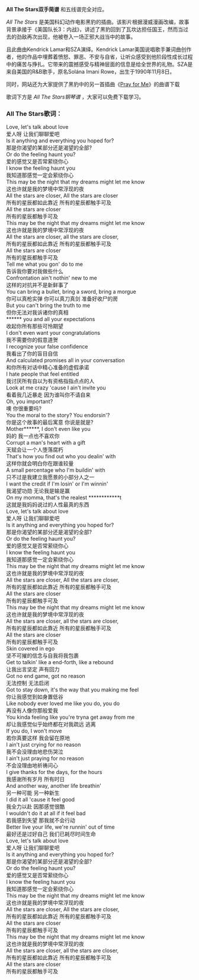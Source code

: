 

**All The Stars双手简谱** 和五线谱完全对应。

_All The Stars_
是美国科幻动作电影黑豹的插曲。该影片根据漫威漫画改编，故事背景承接于《美国队长3：内战》，讲述了黑豹回到了瓦坎达担任国王，然而当过去的劲敌再次出现，他被卷入一场正邪大战当中的故事。

且此曲由Kendrick Lamar和SZA演绎。Kendrick
Lamar美国说唱歌手兼词曲创作者，他的作品中埋葬着愤怒、罪恶、不安与自省，让听众感受到他阶段性成长过程中的痛苦与挣扎。它带来的震撼感受与精神层面的信息是给全世界的礼物。SZA是来自美国的R&B歌手，原名Solána
Imani Rowe，出生于1990年11月8日。

同时，网站还为大家提供了黑豹中的另一首插曲《[Pray for Me](Music-8987-Pray-for-Me-黑豹OST.html "Pray
for Me")》的曲谱下载

歌词下方是 _All The Stars钢琴谱_ ，大家可以免费下载学习。

### All The Stars歌词：

Love, let's talk about love  
爱人呀 让我们聊聊爱吧  
Is it anything and everything you hoped for?  
那是你渴望的某部分还是渴望的全部?  
Or do the feeling haunt you?  
爱的感觉又是否常萦绕你心  
I know the feeling haunt you  
我知道那感觉一定会萦绕你心  
This may be the night that my dreams might let me know  
这也许就是我的梦境中常浮现的夜  
All the stars are closer, All the stars are closer  
所有的星辰都如此靠近 所有的星辰都触手可及  
All the stars are closer  
所有的星辰都触手可及  
This may be the night that my dreams might let me know  
这也许就是我的梦境中常浮现的夜  
All the stars are closer, all the stars are closer,  
所有的星辰都如此靠近 所有的星辰都触手可及  
All the stars are closer  
所有的星辰都触手可及  
Tell me what you gon' do to me  
告诉我你要对我做些什么  
Confrontation ain't nothin' new to me  
这样的对抗并不是新鲜事了  
You can bring a bullet, bring a sword, bring a morgue  
你可以真枪实弹 你可以真刀真剑 准备好收尸的房  
But you can't bring the truth to me  
但你无法对我诉诸你的真相  
****** you and all your expectations  
收起你所有那些可怜期望  
I don't even want your congratulations  
我不需要你的假意道贺  
I recognize your false confidence  
我看出了你的盲目自信  
And calculated promises all in your conversation  
和你所有对话中精心准备的虚假承诺  
I hate people that feel entitled  
我讨厌所有自以为有资格指指点点的人  
Look at me crazy 'cause I ain't invite you  
看着我几近暴走 因为谁叫你不请自来  
Oh, you important?  
噢 你很重要吗?  
You the moral to the story? You endorsin'?  
你是这个故事的最后寓意 你说是就是?  
Mother******, I don't even like you  
妈的 我一点也不喜欢你  
Corrupt a man's heart with a gift  
天赋会让一个人堕落腐朽  
That's how you find out who you dealin' with  
这样你就会明白你在跟谁较量  
A small percentage who I'm buildin' with  
只不过是我建立我愿景的小部分人之一  
I want the credit if I'm losin' or I'm winnin'  
我渴望功勋 无论我是输是赢  
On my momma, that's the realest ************t  
这就是我妈妈说过的人性最真的东西  
Love, let's talk about love  
爱人呀 让我们聊聊爱吧  
Is it anything and everything you hoped for?  
那是你渴望的某部分还是渴望的全部?  
Or do the feeling haunt you?  
爱的感觉又是否常萦绕你心  
I know the feeling haunt you  
我知道那感觉一定会萦绕你心  
This may be the night that my dreams might let me know  
这也许就是我的梦境中常浮现的夜  
All the stars are closer, All the stars are closer,  
所有的星辰都如此靠近 所有的星辰都触手可及  
All the stars are closer  
所有的星辰都触手可及  
This may be the night that my dreams might let me know  
这也许就是我的梦境中常浮现的夜  
All the stars are closer, all the stars are closer,  
所有的星辰都如此靠近 所有的星辰都触手可及  
All the stars are closer  
所有的星辰都触手可及  
Skin covered in ego  
坚不可摧的信念与自我将我包裹  
Get to talkin' like a end-forth, like a rebound  
让我出言坚定 声有回力  
Got no end game, got no reason  
无法控制 无法启闭  
Got to stay down, it's the way that you making me feel  
你让我感觉到如身置低谷  
Like nobody ever loved me like you do, you do  
再没有人像你那般爱我  
You kinda feeling like you're tryna get away from me  
却让我感觉似乎始终都在对我疏远 逃离  
If you do, I won't move  
若你真要这样 我会留在原地  
I ain't just crying for no reason  
我不会没理由地悲伤哭泣  
I ain't just praying for no reason  
不会没理由地祈祷问心  
I give thanks for the days, for the hours  
我感谢所有岁月 所有时日  
And another way, another life breathin'  
另一种可能 另一种新生  
I did it all 'cause it feel good  
我全力以赴 因那感觉很酷  
I wouldn't do it at all if it feel bad  
若我感到失望 那我就不会行动  
Better live your life, we're runnin' out of time  
最好还是过好自己 我们已耗尽时间生命  
Love, let's talk about love  
爱人呀 让我们聊聊爱吧  
Is it anything and everything you hoped for?  
那是你渴望的某部分还是渴望的全部?  
Or do the feeling haunt you?  
爱的感觉又是否常萦绕你心  
I know the feeling haunt you  
我知道那感觉一定会萦绕你心  
This may be the night that my dreams might let me know  
这也许就是我的梦境中常浮现的夜  
All the stars are closer, All the stars are closer,  
所有的星辰都如此靠近 所有的星辰都触手可及  
All the stars are closer  
所有的星辰都触手可及  
This may be the night that my dreams might let me know  
这也许就是我的梦境中常浮现的夜  
All the stars are closer, all the stars are closer,  
所有的星辰都如此靠近 所有的星辰都触手可及  
All the stars are closer  
所有的星辰都触手可及

